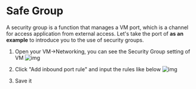 # Safe Group

A security group is a function that manages a VM port, which is a channel for access application from external access. Let's take the port of **as an example** to introduce you to the use of security groups.

1. Open your VM->Networking, you can see the Security Group setting of VM
   ![img](https://libs.websoft9.com/Websoft9/DocsPicture/en/AWS/AWS-networkset-websoft9.png)

2. Click "Add inbound port rule" and input the rules like below
   ![img](https://libs.websoft9.com/Websoft9/DocsPicture/en/AWS/AWS-safegroup80-websoft9.png)

3. Save it